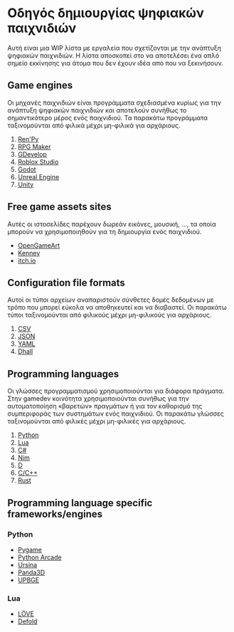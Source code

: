 # Οδηγός δημιουργίας ψηφιακών παιχνιδιών

Αυτή είναι μια WIP λίστα με εργαλεία
που σχετίζονται με την ανάπτυξη ψηφιακών παιχνιδιών.
Η λίστα αποσκοπεί στο να αποτελέσει ένα απλό σημείο εκκίνησης
για άτομα που δεν έχουν ιδέα από που να ξεκινήσουν.

## Game engines

Οι μηχανές παιχνιδιών είναι προγράμματα
σχεδιασμένα κυρίως για την ανάπτυξη ψηφιακών παιχνιδιών
και αποτελούν συνήθως το σημαντικότερο μέρος ενός παιχνιδιού.
Τα παρακάτω προγράμματα ταξινομούνται
από φιλικά μέχρι μη-φιλικά για αρχάριους.

1. [Ren'Py](https://www.renpy.org)
2. [RPG Maker](https://www.rpgmakerweb.com)
3. [GDevelop](https://gdevelop.io)
4. [Roblox Studio](https://www.roblox.com/create)
5. [Godot](https://godotengine.org)
6. [Unreal Engine](https://www.unrealengine.com)
7. [Unity](https://unity.com)

## Free game assets sites

Αυτές οι ιστοσελίδες παρέχουν
δωρεάν εικόνες, μουσική, ...,
τα οποία μπορούν να χρησιμοποιηθούν
για τη δημιουργία ενός παιχνιδιού.

* [OpenGameArt](https://opengameart.org)
* [Kenney](https://www.kenney.nl)
* [itch.io](https://itch.io)

## Configuration file formats

Αυτοί οι τύποι αρχείων αναπαριστούν
σύνθετες δομές δεδομένων
με τρόπο που μπορεί εύκολα να αποθηκευτεί και να διαβαστεί.
Οι παρακάτω τύποι ταξινομούνται
από φιλικούς μέχρι μη-φιλικούς για αρχάριους.

1. [CSV](https://en.wikipedia.org/wiki/Comma-separated_values)
2. [JSON](https://en.wikipedia.org/wiki/JSON)
3. [YAML](https://en.wikipedia.org/wiki/YAML)
4. [Dhall](https://dhall-lang.org)

## Programming languages

Οι γλώσσες προγραμματισμού χρησιμοποιούνται
για διάφορα πράγματα.
Στην gamedev κοινότητα χρησιμοποιούνται
συνήθως για την αυτοματοποίηση «βαρετών» πραγμάτων
ή για τον καθορισμό της συμπεριφοράς των συστημάτων ενός παιχνιδιού.
Οι παρακάτω γλώσσες ταξινομούνται
από φιλικές μέχρι μη-φιλικές για αρχάριους.

1. [Python](https://www.python.org)
2. [Lua](https://www.lua.org)
3. [C#](https://visualstudio.microsoft.com)
4. [Nim](https://nim-lang.org)
5. [D](https://dlang.org)
6. [C/C++](https://cplusplus.com)
7. [Rust](https://www.rust-lang.org)

## Programming language specific frameworks/engines

### Python

* [Pygame](https://www.pygame.org/news)
* [Python Arcade](https://api.arcade.academy/en/latest)
* [Ursina](https://www.ursinaengine.org)
* [Panda3D](https://www.panda3d.org)
* [UPBGE](https://upbge.org/#)

### Lua

* [LÖVE](https://love2d.org)
* [Defold](https://defold.com)
